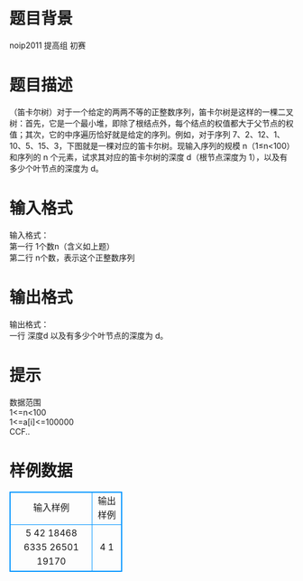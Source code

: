 # 

 
 # 题目背景 
noip2011&nbsp;提高组&nbsp;初赛<BR> 

 
 # 题目描述 
（笛卡尔树）对于一个给定的两两不等的正整数序列，笛卡尔树是这样的一棵二叉树：首先，它是一个最小堆，即除了根结点外，每个结点的权值都大于父节点的权值；其次，它的中序遍历恰好就是给定的序列。例如，对于序列&nbsp;7、2、12、1、10、5、15、3，下图就是一棵对应的笛卡尔树。现输入序列的规模&nbsp;n（1≤n&lt;100）和序列的&nbsp;n&nbsp;个元素，试求其对应的笛卡尔树的深度&nbsp;d（根节点深度为&nbsp;1），以及有多少个叶节点的深度为&nbsp;d。 

 
 # 输入格式 
输入格式：<BR>第一行&nbsp;1个数n（含义如上题）<BR>第二行&nbsp;n个数，表示这个正整数序列<BR> 

 
 # 输出格式 
输出格式：<BR>一行&nbsp;深度d&nbsp;以及有多少个叶节点的深度为&nbsp;d。 

 
 # 提示 
数据范围<BR>1&lt;=n&lt;100<BR>1&lt;=a[i]&lt;=100000<BR>CCF.. 
# 样例数据
<style>
        table,table tr th, table tr td { border:1px solid #0094ff; }
        table { width: 200px; min-height: 25px; line-height: 25px; text-align: center; border-collapse: collapse;}   
    </style>
<table>
	<tr>
		<td>输入样例</td>
		<td>输出样例</td>
	</tr>
<tr><td>5
42 18468 6335 26501 19170 
</td><td>4 1
</td></tr></table>
